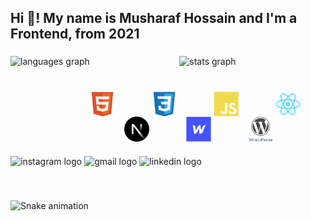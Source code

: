 <h2 align="left">Hi 👋! My name is Musharaf Hossain and I'm a Frontend, from 2021</h2>

###

<div align="center">
 <img src="https://github-readme-stats.vercel.app/api?username=musharaf377&hide_title=false&hide_rank=false&show_icons=true&include_all_commits=true&count_private=true&disable_animations=false&theme=dracula&locale=en&hide_border=false" height="150" alt="stats graph"  />
 <img align="left" src="https://github-readme-stats.vercel.app/api/top-langs?username=musharaf377&locale=en&hide_title=false&layout=compact&card_width=320&langs_count=5&theme=dracula&hide_border=false" height="150" alt="languages graph"  />
</div>

###



###

<div style="display: inline_block"><br>
<img height="40" align="center" alt="Erica-HTML" height="30" width="40" src="https://raw.githubusercontent.com/devicons/devicon/master/icons/html5/html5-original.svg">
 &nbsp;&nbsp;&nbsp;&nbsp;&nbsp;&nbsp;&nbsp;&nbsp;&nbsp;&nbsp;&nbsp;&nbsp;&nbsp;

<img height="40" align="center" alt="Erica-CSS" height="30" width="40" src="https://raw.githubusercontent.com/devicons/devicon/master/icons/css3/css3-original.svg">
 &nbsp;&nbsp;&nbsp;&nbsp;&nbsp;&nbsp;&nbsp;&nbsp;&nbsp;&nbsp;&nbsp;&nbsp;&nbsp;

 <img height="40" align="center" alt="Erica-Js" height="30" width="40" src="https://raw.githubusercontent.com/devicons/devicon/master/icons/javascript/javascript-plain.svg">
 &nbsp;&nbsp;&nbsp;&nbsp;&nbsp;&nbsp;&nbsp;&nbsp;&nbsp;&nbsp;&nbsp;&nbsp;&nbsp;
  

  <img height="40" align="center" alt="Erica-React" height="30" width="40" src="https://raw.githubusercontent.com/devicons/devicon/master/icons/react/react-original.svg">
 &nbsp;&nbsp;&nbsp;&nbsp;&nbsp;&nbsp;&nbsp;&nbsp;&nbsp;&nbsp;&nbsp;&nbsp;&nbsp;

  <img height="40" align="center" alt="Erica-Nexjs" height="30" width="40" src="https://raw.githubusercontent.com/devicons/devicon/master/icons/nextjs/nextjs-original.svg">
&nbsp;&nbsp;&nbsp;&nbsp;&nbsp;&nbsp;&nbsp;&nbsp;&nbsp;&nbsp;&nbsp;&nbsp;&nbsp;

  <img height="40" align="center" alt="Erica-Webflow" height="30" width="40" src="https://raw.githubusercontent.com/devicons/devicon/master/icons/webflow/webflow-original.svg"> 
  &nbsp;&nbsp;&nbsp;&nbsp;&nbsp;&nbsp;&nbsp;&nbsp;&nbsp;&nbsp;&nbsp;&nbsp;&nbsp;

  <img height="40" align="center" alt="Erica-Wordpress" height="30" width="40" src="https://raw.githubusercontent.com/devicons/devicon/master/icons/wordpress/wordpress-original.svg">
  
</div>

###

<div align="left">
  <img src="https://img.shields.io/static/v1?message=Instagram&logo=instagram&label=&color=E4405F&logoColor=white&labelColor=&style=for-the-badge" height="35" alt="instagram logo"  />
  
  <img src="https://img.shields.io/static/v1?message=Gmail&logo=gmail&label=&color=D14836&logoColor=white&labelColor=&style=for-the-badge" height="35" alt="gmail logo"  />
  <img src="https://img.shields.io/static/v1?message=LinkedIn&logo=linkedin&label=&color=0077B5&logoColor=white&labelColor=&style=for-the-badge" height="35" alt="linkedin logo"  />
</div>

###

<br clear="both">

![Snake animation](https://github.com/eagrundy/eagrundy/blob/output/github-contribution-grid-snake.svg)
###
